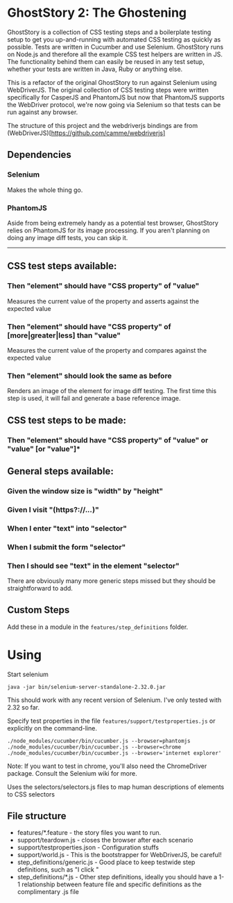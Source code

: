 GhostStory 2: The Ghostening
===

GhostStory is a collection of CSS testing steps and a boilerplate testing setup to get you up-and-running with automated CSS testing as quickly as possible. Tests are written in Cucumber and use Selenium. GhostStory runs on Node.js and therefore all the example CSS test helpers are written in JS. The functionality behind them can easily be reused in any test setup, whether your tests are written in Java, Ruby or anything else.

This is a refactor of the original GhostStory to run against Selenium using WebDriverJS. The original collection of CSS testing steps were written specifically for CasperJS and PhantomJS but now that PhantomJS supports the WebDriver protocol, we're now going via Selenium so that tests can be run against any browser.

The structure of this project and the webdriverjs bindings are from (WebDriverJS)[https://github.com/camme/webdriverjs]

Dependencies
---

### Selenium

Makes the whole thing go.

### PhantomJS

Aside from being extremely handy as a potential test browser, GhostStory relies on PhantomJS for its image processing. If you aren't planning on doing any image diff tests, you can skip it.

---

## CSS test steps available:

### Then "element" should have "CSS property" of "value"

Measures the current value of the property and asserts against the expected value

### Then "element" should have "CSS property" of [more|greater|less] than "value"

Measures the current value of the property and compares against the expected value

### Then "element" should look the same as before

Renders an image of the element for image diff testing. The first time this step is used, it will fail and generate a base reference image.

## CSS test steps to be made:

### Then "element" should have "CSS property" of "value" or "value" [or "value"]*

## General steps available:

### Given the window size is "width" by "height"

### Given I visit "(https?:\/\/.*\..*)"

### When I enter "text" into "selector"

### When I submit the form "selector"

### Then I should see "text" in the element "selector"

There are obviously many more generic steps missed but they should be straightforward to add.

## Custom Steps

Add these in a module in the `features/step_definitions` folder.


Using
===

Start selenium

    java -jar bin/selenium-server-standalone-2.32.0.jar

This should work with any recent version of Selenium. I've only tested with 2.32 so far.

Specify test properties in the file `features/support/testproperties.js` or explicitly on the command-line.

    ./node_modules/cucumber/bin/cucumber.js --browser=phantomjs
    ./node_modules/cucumber/bin/cucumber.js --browser=chrome
    ./node_modules/cucumber/bin/cucumber.js --browser='internet explorer'

Note: If you want to test in chrome, you'll also need the ChromeDriver package. Consult the Selenium wiki for more.

Uses the selectors/selectors.js files to map human descriptions of elements to CSS selectors

## File structure



  * features/*.feature - the story files you want to run.
  * support/teardown.js - closes the browser after each scenario
  * support/testproperties.json - Configuration stuffs
  * support/world.js - This is the bootstrapper for WebDriverJS, be careful!
  * step_definitions/generic.js - Good place to keep testwide step definitions, such as "I click <id>"
  * step_definitions/*.js - Other step definitions, ideally you should have a 1-1 relationship between feature file and specific definitions as the complimentary .js file